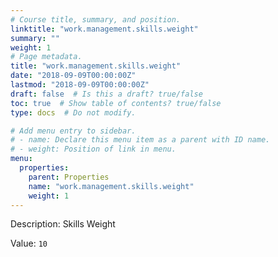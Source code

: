 ```yaml
---
# Course title, summary, and position.
linktitle: "work.management.skills.weight"
summary: ""
weight: 1
# Page metadata.
title: "work.management.skills.weight"
date: "2018-09-09T00:00:00Z"
lastmod: "2018-09-09T00:00:00Z"
draft: false  # Is this a draft? true/false
toc: true  # Show table of contents? true/false
type: docs  # Do not modify.

# Add menu entry to sidebar.
# - name: Declare this menu item as a parent with ID name.
# - weight: Position of link in menu.
menu:
  properties:
    parent: Properties
    name: "work.management.skills.weight"
    weight: 1
---
```


Description: Skills Weight


Value: `10`